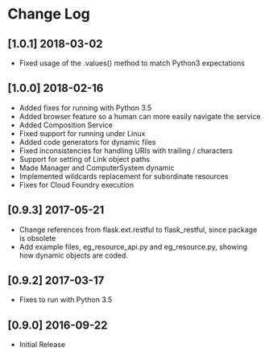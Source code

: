 # Change Log

## [1.0.1] 2018-03-02
- Fixed usage of the .values() method to match Python3 expectations

## [1.0.0] 2018-02-16
- Added fixes for running with Python 3.5
- Added browser feature so a human can more easily navigate the service
- Added Composition Service
- Fixed support for running under Linux
- Added code generators for dynamic files
- Fixed inconsistencies for handling URIs with trailing / characters
- Support for setting of Link object paths
- Made Manager and ComputerSystem dynamic
- Implemented wildcards replacement for subordinate resources
- Fixes for Cloud Foundry execution

## [0.9.3] 2017-05-21
- Change references from flask.ext.restful to flask_restful, since package is obsolete
- Add example files, eg_resource_api.py and eg_resource.py, showing how dynamic objects are coded.

## [0.9.2] 2017-03-17
- Fixes to run with Python 3.5

## [0.9.0] 2016-09-22
- Initial Release
